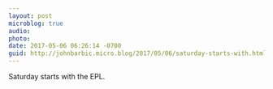 ```yaml
---
layout: post
microblog: true
audio: 
photo: 
date: 2017-05-06 06:26:14 -0700
guid: http://johnbarbic.micro.blog/2017/05/06/saturday-starts-with.html
---
```

Saturday starts with the EPL.
